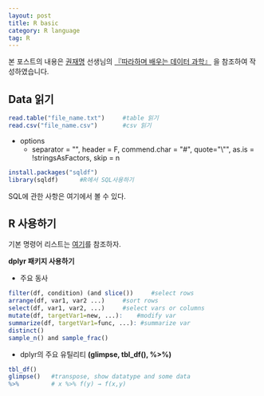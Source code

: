 ```yaml
---
layout: post
title: R basic
category: R language
tag: R
---
```


 본 포스트의 내용은 [권재명](https://dataninja.me/) 선생님의 [『따라하며 배우는 데이터 과학』](http://www.yes24.com/Product/Goods/44184320) 을 참조하여 작성하였습니다.

## Data 읽기

```R
read.table("file_name.txt") 	#table 읽기
read.csv("file_name.csv") 		#csv 읽기
```

- options
  - separator = "", header = F, commend.char = "#", quote="\\"", as.is = !stringsAsFactors, skip = n

```R
install.packages("sqldf")
library(sqldf) 		#R에서 SQL사용하기
```

SQL에 관한 사항은 여기에서 볼 수 있다.



## R 사용하기

기본 명령어 리스트는 [여기](https://goo.gl/xcE4cz)를 참조하자.

__dplyr 패키지 사용하기__

- 주요 동사

```R
filter(df, condition) (and slice())		#select rows
arrange(df, var1, var2 ...) 	#sort rows
select(df, var1, var2, ...) 	#select vars or columns
mutate(df, targetVar1=new, ...): 	#modify var
summarize(df, targetVar1=func, ...): #summarize var
distinct()
sample_n() and sample_frac()
```

- dplyr의 주요 유틸리티 __(glimpse, tbl_df(), %>%)__

```R
tbl_df()
glimpse()	#transpose, show datatype and some data
%>% 		# x %>% f(y) → f(x,y)
```



